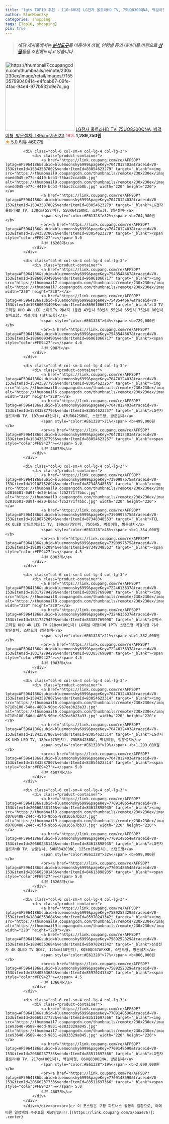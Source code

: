 ```yaml
---
title: "lgtv TOP10 추천 - [10~60대] LG전자 울트라HD TV, 75UQ8300QNA, 벽걸이형, 방문설치, 189cm(75인치)"
author: BlueMoonSky
categories: shopping
tags: [Top10, shopping]
pin: true
---
```


> ##### 해당 게시물에서는 [**분석도구**](https://itemscout.io/)를 이용하여 **성별**, **연령별** 등의 데이터를 바탕으로 [**상품**](https://link.coupang.com/a/baae76)들을 추천해드리고 있습니다.
<div class="container"><div class="row">
            <div class="col-6 col-sm-4 col-lg-4 col-lg-3">
                <div class="product-container">
                    <a href="https://link.coupang.com/re/AFFSDP?lptag=AF5964186&subid=bluemoonsky6999&pageKey=7709148649&traceid=V0-153&itemId=20660238125&vendorItemId=83623194959" target="_blank"><img src="https://thumbnail7.coupangcdn.com/thumbnails/remote/230x230ex/image/retail/images/715535799040414-e4fdab67-09fe-4fac-94e4-977b532c9e7c.jpg" alt="https://thumbnail7.coupangcdn.com/thumbnails/remote/230x230ex/image/retail/images/715535799040414-e4fdab67-09fe-4fac-94e4-977b532c9e7c.jpg" width="220" height="220"></a>
                    <a href="https://link.coupang.com/re/AFFSDP?lptag=AF5964186&subid=bluemoonsky6999&pageKey=7709148649&traceid=V0-153&itemId=20660238125&vendorItemId=83623194959" target="_blank">LG전자 울트라HD TV, 75UQ8300QNA, 벽걸이형, 방문설치, 189cm(75인치)</a>
                    <span style="color:#E61328">18%</span> <b>1,289,750원</b>
                    <br><a href="https://link.coupang.com/re/AFFSDP?lptag=AF5964186&subid=bluemoonsky6999&pageKey=7709148649&traceid=V0-153&itemId=20660238125&vendorItemId=83623194959" target="_blank"><span style="color:#FE9427">★</span> 5.0
                    리뷰 4607개</a>
                </div>
            </div>
            
            <div class="col-6 col-sm-4 col-lg-4 col-lg-3">
                <div class="product-container">
                    <a href="https://link.coupang.com/re/AFFSDP?lptag=AF5964186&subid=bluemoonsky6999&pageKey=7047812403&traceid=V0-153&itemId=15843587802&vendorItemId=83054623279" target="_blank"><img src="https://thumbnail9.coupangcdn.com/thumbnails/remote/230x230ex/image/retail/images/5040478108417053-eaedd045-e77c-4410-bcb3-75bac2ccab8b.jpg" alt="https://thumbnail9.coupangcdn.com/thumbnails/remote/230x230ex/image/retail/images/5040478108417053-eaedd045-e77c-4410-bcb3-75bac2ccab8b.jpg" width="220" height="220"></a>
                    <a href="https://link.coupang.com/re/AFFSDP?lptag=AF5964186&subid=bluemoonsky6999&pageKey=7047812403&traceid=V0-153&itemId=15843587802&vendorItemId=83054623279" target="_blank">LG전자 울트라HD TV, 138cm(55인치), 55UR642S0NC, 스탠드형, 방문설치</a>
                    <span style="color:#E61328">32%</span> <b>764,900원</b>
                    <br><a href="https://link.coupang.com/re/AFFSDP?lptag=AF5964186&subid=bluemoonsky6999&pageKey=7047812403&traceid=V0-153&itemId=15843587802&vendorItemId=83054623279" target="_blank"><span style="color:#FE9427">★</span> 5.0
                    리뷰 16268개</a>
                </div>
            </div>
            
            <div class="col-6 col-sm-4 col-lg-4 col-lg-3">
                <div class="product-container">
                    <a href="https://link.coupang.com/re/AFFSDP?lptag=AF5964186&subid=bluemoonsky6999&pageKey=7548544667&traceid=V0-153&itemId=19860093490&vendorItemId=86961066717" target="_blank"><img src="https://thumbnail7.coupangcdn.com/thumbnails/remote/230x230ex/image/vendor_inventory/848d/af2427a103b2c0e85ddcc88f297db099506bc9bc9324467320961b73e067.jpg" alt="https://thumbnail7.coupangcdn.com/thumbnails/remote/230x230ex/image/vendor_inventory/848d/af2427a103b2c0e85ddcc88f297db099506bc9bc9324467320961b73e067.jpg" width="220" height="220"></a>
                    <a href="https://link.coupang.com/re/AFFSDP?lptag=AF5964186&subid=bluemoonsky6999&pageKey=7548544667&traceid=V0-153&itemId=19860093490&vendorItemId=86961066717" target="_blank">LG TV 고화질 UHD 4K LED 스마트TV 에너지 1등급 43인치 50인치 55인치 65인치 75인치 86인치 설치포함, 벽걸이형 (설치포함)</a>
                    <span style="color:#E61328">64%</span> <b>729,000원</b>
                    <br><a href="https://link.coupang.com/re/AFFSDP?lptag=AF5964186&subid=bluemoonsky6999&pageKey=7548544667&traceid=V0-153&itemId=19860093490&vendorItemId=86961066717" target="_blank"><span style="color:#FE9427">★</span> 4.0
                    리뷰 908개</a>
                </div>
            </div>
            
            <div class="col-6 col-sm-4 col-lg-4 col-lg-3">
                <div class="product-container">
                    <a href="https://link.coupang.com/re/AFFSDP?lptag=AF5964186&subid=bluemoonsky6999&pageKey=7047812403&traceid=V0-153&itemId=15843587795&vendorItemId=83054623257" target="_blank"><img src="https://thumbnail6.coupangcdn.com/thumbnails/remote/230x230ex/image/rs_quotation_api/oiclfgc5/16f6a079e0b5480388da504ddd7e9eb6.jpg" alt="https://thumbnail6.coupangcdn.com/thumbnails/remote/230x230ex/image/rs_quotation_api/oiclfgc5/16f6a079e0b5480388da504ddd7e9eb6.jpg" width="220" height="220"></a>
                    <a href="https://link.coupang.com/re/AFFSDP?lptag=AF5964186&subid=bluemoonsky6999&pageKey=7047812403&traceid=V0-153&itemId=15843587795&vendorItemId=83054623257" target="_blank">LG전자 울트라HD TV, 107cm(43인치), 43UR642S0NC, 스탠드형, 방문설치</a>
                    <span style="color:#E61328">21%</span> <b>499,000원</b>
                    <br><a href="https://link.coupang.com/re/AFFSDP?lptag=AF5964186&subid=bluemoonsky6999&pageKey=7047812403&traceid=V0-153&itemId=15843587795&vendorItemId=83054623257" target="_blank"><span style="color:#FE9427">★</span> 5.0
                    리뷰 4607개</a>
                </div>
            </div>
            
            <div class="col-6 col-sm-4 col-lg-4 col-lg-3">
                <div class="product-container">
                    <a href="https://link.coupang.com/re/AFFSDP?lptag=AF5964186&subid=bluemoonsky6999&pageKey=7390997575&traceid=V0-153&itemId=19108752094&vendorItemId=87348348553" target="_blank"><img src="https://thumbnail9.coupangcdn.com/thumbnails/remote/230x230ex/image/retail/images/3935442401312169-b2016501-0d9f-4e20-b6ac-f252771f7bbc.jpg" alt="https://thumbnail9.coupangcdn.com/thumbnails/remote/230x230ex/image/retail/images/3935442401312169-b2016501-0d9f-4e20-b6ac-f252771f7bbc.jpg" width="220" height="220"></a>
                    <a href="https://link.coupang.com/re/AFFSDP?lptag=AF5964186&subid=bluemoonsky6999&pageKey=7390997575&traceid=V0-153&itemId=19108752094&vendorItemId=87348348553" target="_blank">TCL 4K QLED 안드로이드11 TV, 190cm/75인치, 75C645, 벽걸이형, 방문설치</a>
                    <span style="color:#E61328">45%</span> <b>1,354,000원</b>
                    <br><a href="https://link.coupang.com/re/AFFSDP?lptag=AF5964186&subid=bluemoonsky6999&pageKey=7390997575&traceid=V0-153&itemId=19108752094&vendorItemId=87348348553" target="_blank"><span style="color:#FE9427">★</span> 4.5
                    리뷰 6083개</a>
                </div>
            </div>
            
            <div class="col-6 col-sm-4 col-lg-4 col-lg-3">
                <div class="product-container">
                    <a href="https://link.coupang.com/re/AFFSDP?lptag=AF5964186&subid=bluemoonsky6999&pageKey=7224613637&traceid=V0-153&itemId=18317279429&vendorItemId=83385769098" target="_blank"><img src="https://thumbnail8.coupangcdn.com/thumbnails/remote/230x230ex/image/vendor_inventory/8ff6/d8e80b3df750795b75e81cae6db7f3eaeb5433b2634187d020df45a71d44.jpg" alt="https://thumbnail8.coupangcdn.com/thumbnails/remote/230x230ex/image/vendor_inventory/8ff6/d8e80b3df750795b75e81cae6db7f3eaeb5433b2634187d020df45a71d44.jpg" width="220" height="220"></a>
                    <a href="https://link.coupang.com/re/AFFSDP?lptag=AF5964186&subid=bluemoonsky6999&pageKey=7224613637&traceid=V0-153&itemId=18317279429&vendorItemId=83385769098" target="_blank">큐빅스 고화질 UHD 4K LED TV 218cm(86인치) LG패널 대형티비 IPTV 스탠드형 벽걸이형 기사 방문설치, 스탠드형 방문설치</a>
                    <span style="color:#E61328">21%</span> <b>1,382,000원</b>
                    <br><a href="https://link.coupang.com/re/AFFSDP?lptag=AF5964186&subid=bluemoonsky6999&pageKey=7224613637&traceid=V0-153&itemId=18317279429&vendorItemId=83385769098" target="_blank"><span style="color:#FE9427">★</span> 4.5
                    리뷰 1003개</a>
                </div>
            </div>
            
            <div class="col-6 col-sm-4 col-lg-4 col-lg-3">
                <div class="product-container">
                    <a href="https://link.coupang.com/re/AFFSDP?lptag=AF5964186&subid=bluemoonsky6999&pageKey=7047812403&traceid=V0-153&itemId=15843587807&vendorItemId=83054623314" target="_blank"><img src="https://thumbnail6.coupangcdn.com/thumbnails/remote/230x230ex/image/retail/images/2952334202762941-b718b100-54da-4808-90bc-967ea3b23a33.jpg" alt="https://thumbnail6.coupangcdn.com/thumbnails/remote/230x230ex/image/retail/images/2952334202762941-b718b100-54da-4808-90bc-967ea3b23a33.jpg" width="220" height="220"></a>
                    <a href="https://link.coupang.com/re/AFFSDP?lptag=AF5964186&subid=bluemoonsky6999&pageKey=7047812403&traceid=V0-153&itemId=15843587807&vendorItemId=83054623314" target="_blank">LG전자 4K UHD LED TV, 189cm(75인치), 75UR642S0NC, 벽걸이형, 방문설치</a>
                    <span style="color:#E61328">19%</span> <b>1,299,000원</b>
                    <br><a href="https://link.coupang.com/re/AFFSDP?lptag=AF5964186&subid=bluemoonsky6999&pageKey=7047812403&traceid=V0-153&itemId=15843587807&vendorItemId=83054623314" target="_blank"><span style="color:#FE9427">★</span> 5.0
                    리뷰 4607개</a>
                </div>
            </div>
            
            <div class="col-6 col-sm-4 col-lg-4 col-lg-3">
                <div class="product-container">
                    <a href="https://link.coupang.com/re/AFFSDP?lptag=AF5964186&subid=bluemoonsky6999&pageKey=7709148654&traceid=V0-153&itemId=20660238146&vendorItemId=84613898935" target="_blank"><img src="https://thumbnail9.coupangcdn.com/thumbnails/remote/230x230ex/image/retail/images/7733937776421578-d0760488-244c-45fd-9bb5-88816567bb37.jpg" alt="https://thumbnail9.coupangcdn.com/thumbnails/remote/230x230ex/image/retail/images/7733937776421578-d0760488-244c-45fd-9bb5-88816567bb37.jpg" width="220" height="220"></a>
                    <a href="https://link.coupang.com/re/AFFSDP?lptag=AF5964186&subid=bluemoonsky6999&pageKey=7709148654&traceid=V0-153&itemId=20660238146&vendorItemId=84613898935" target="_blank">LG전자 울트라HD TV, 방문설치, 50UR342C9NC, 125cm(50인치), 스탠드형</a>
                    <span style="color:#E61328">32%</span> <b>599,000원</b>
                    <br><a href="https://link.coupang.com/re/AFFSDP?lptag=AF5964186&subid=bluemoonsky6999&pageKey=7709148654&traceid=V0-153&itemId=20660238146&vendorItemId=84613898935" target="_blank"><span style="color:#FE9427">★</span> 5.0
                    리뷰 16268개</a>
                </div>
            </div>
            
            <div class="col-6 col-sm-4 col-lg-4 col-lg-3">
                <div class="product-container">
                    <a href="https://link.coupang.com/re/AFFSDP?lptag=AF5964186&subid=bluemoonsky6999&pageKey=7589252329&traceid=V0-153&itemId=18840553684&vendorItemId=85970241342" target="_blank"><img src="https://thumbnail9.coupangcdn.com/thumbnails/remote/230x230ex/image/rs_quotation_api/wsl18ifg/282bbb7ef60742f3a069928ada1c76c0.jpg" alt="https://thumbnail9.coupangcdn.com/thumbnails/remote/230x230ex/image/rs_quotation_api/wsl18ifg/282bbb7ef60742f3a069928ada1c76c0.jpg" width="220" height="220"></a>
                    <a href="https://link.coupang.com/re/AFFSDP?lptag=AF5964186&subid=bluemoonsky6999&pageKey=7589252329&traceid=V0-153&itemId=18840553684&vendorItemId=85970241342" target="_blank">삼성전자 4K QLED TV QC67, 125cm(50인치), KQ50QC67AFXKR, 스탠드형, 방문설치</a>
                    <span style="color:#E61328">77%</span> <b>866,000원</b>
                    <br><a href="https://link.coupang.com/re/AFFSDP?lptag=AF5964186&subid=bluemoonsky6999&pageKey=7589252329&traceid=V0-153&itemId=18840553684&vendorItemId=85970241342" target="_blank"><span style="color:#FE9427">★</span> 4.5
                    리뷰 1366개</a>
                </div>
            </div>
            
            <div class="col-6 col-sm-4 col-lg-4 col-lg-3">
                <div class="product-container">
                    <a href="https://link.coupang.com/re/AFFSDP?lptag=AF5964186&subid=bluemoonsky6999&pageKey=7709148590&traceid=V0-153&itemId=20660237733&vendorItemId=83511697366" target="_blank"><img src="https://thumbnail7.coupangcdn.com/thumbnails/remote/230x230ex/image/retail/images/7205861459685-1ce93640-9589-4ecd-9831-e8833329a045.jpg" alt="https://thumbnail7.coupangcdn.com/thumbnails/remote/230x230ex/image/retail/images/7205861459685-1ce93640-9589-4ecd-9831-e8833329a045.jpg" width="220" height="220"></a>
                    <a href="https://link.coupang.com/re/AFFSDP?lptag=AF5964186&subid=bluemoonsky6999&pageKey=7709148590&traceid=V0-153&itemId=20660237733&vendorItemId=83511697366" target="_blank">LG전자 울트라HD TV, 217cm(86인치), 벽걸이형, 86UQ8300ENA, 방문설치</a>
                    <span style="color:#E61328">19%</span> <b>2,090,000원</b>
                    <br><a href="https://link.coupang.com/re/AFFSDP?lptag=AF5964186&subid=bluemoonsky6999&pageKey=7709148590&traceid=V0-153&itemId=20660237733&vendorItemId=83511697366" target="_blank"><span style="color:#FE9427">★</span> 5.0
                    리뷰 4607개</a>
                </div>
            </div>
            </div></div><br><br>[👉 이 포스팅은 쿠팡 파트너스 활동의 일환으로, 이에 따른 일정액의 수수료를 제공받습니다.](https://link.coupang.com/a/baae76){: .center}